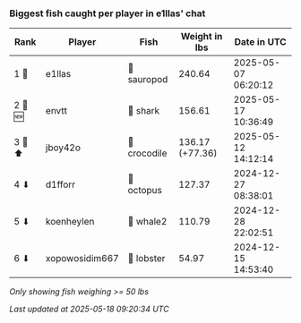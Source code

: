 ### Biggest fish caught per player in e1llas' chat
| Rank | Player | Fish | Weight in lbs | Date in UTC |
|------|--------|-----------|---------|-----|
| 1 🥇  | e1llas | 🦕 sauropod | 240.64 | 2025-05-07 06:20:12 |
| 2 🥈 🆕 | envtt | 🦈 shark | 156.61 | 2025-05-17 10:36:49 |
| 3 🥉 ⬆ | jboy42o | 🐊 crocodile | 136.17 (+77.36) | 2025-05-12 14:12:14 |
| 4 ⬇ | d1fforr | 🐙 octopus | 127.37 | 2024-12-27 08:38:01 |
| 5 ⬇ | koenheylen | 🐋 whale2 | 110.79 | 2024-12-28 22:02:51 |
| 6 ⬇ | xopowosidim667 | 🦞 lobster | 54.97 | 2024-12-15 14:53:40 |

_Only showing fish weighing >= 50 lbs_

_Last updated at 2025-05-18 09:20:34 UTC_